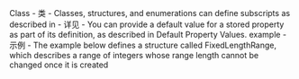 Class - 类 - Classes, structures, and enumerations can define subscripts
as described in - 详见 - You can provide a default value for a stored property as part of its definition, as described in Default Property Values.
example - 示例 - The example below defines a structure called FixedLengthRange, which describes a range of integers whose range length cannot be changed once it is created
